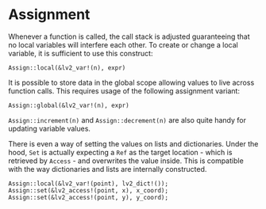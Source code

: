 # Assignment

Whenever a function is called, the call stack is adjusted guaranteeing that no local variables will interfere each other. To create or change a local variable, it is sufficient to use this construct:

``` rust,no_run
Assign::local(&lv2_var!(n), expr)
```

It is possible to store data in the global scope allowing values to live across function calls. This requires usage of the following assignment variant:

``` rust,no_run
Assign::global(&lv2_var!(n), expr)
```

`Assign::increment(n)` and `Assign::decrement(n)` are also quite handy for updating variable values.

There is even a way of setting the values on lists and dictionaries. Under the hood, `Set` is actually expecting a `Ref` as the target location - which is retrieved by `Access` - and overwrites the value inside. This is compatible with the way dictionaries and lists are internally constructed.

``` rust,no_run
Assign::local(&lv2_var!(point), lv2_dict!());
Assign::set(&lv2_access!(point, x), x_coord);
Assign::set(&lv2_access!(point, y), y_coord);
```
